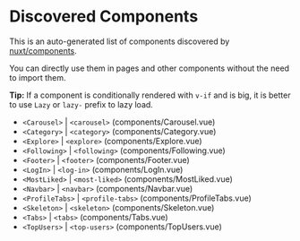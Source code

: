 # Discovered Components

This is an auto-generated list of components discovered by [nuxt/components](https://github.com/nuxt/components).

You can directly use them in pages and other components without the need to import them.

**Tip:** If a component is conditionally rendered with `v-if` and is big, it is better to use `Lazy` or `lazy-` prefix to lazy load.

- `<Carousel>` | `<carousel>` (components/Carousel.vue)
- `<Category>` | `<category>` (components/Category.vue)
- `<Explore>` | `<explore>` (components/Explore.vue)
- `<Following>` | `<following>` (components/Following.vue)
- `<Footer>` | `<footer>` (components/Footer.vue)
- `<LogIn>` | `<log-in>` (components/LogIn.vue)
- `<MostLiked>` | `<most-liked>` (components/MostLiked.vue)
- `<Navbar>` | `<navbar>` (components/Navbar.vue)
- `<ProfileTabs>` | `<profile-tabs>` (components/ProfileTabs.vue)
- `<Skeleton>` | `<skeleton>` (components/Skeleton.vue)
- `<Tabs>` | `<tabs>` (components/Tabs.vue)
- `<TopUsers>` | `<top-users>` (components/TopUsers.vue)
